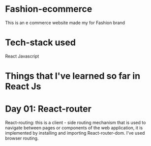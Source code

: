 # Fashion-ecommerce
This is an e commerce website made my for Fashion brand
# Tech-stack used
React Javascript
# Things that I've learned so far in React Js
# Day 01: React-router
React-routing: this is a client - side routing mechanism that is used to navigate between pages or components of the web application, it is implemented by installing and importing React-router-dom. I've used browser routing.

